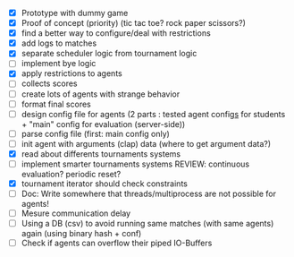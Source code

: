 - [x] Prototype with dummy game
- [x] Proof of concept (priority) (tic tac toe? rock paper scissors?)
- [x] find a better way to configure/deal with restrictions
- [x] add logs to matches
- [x] separate scheduler logic from tournament logic
- [ ] implement bye logic
- [x] apply restrictions to agents
- [ ] collects scores
- [ ] create lots of agents with strange behavior
- [ ] format final scores
- [ ] design config file for agents (2 parts : tested agent config<u>s</u> for students + "main" config for evaluation (server-side))
- [ ] parse config file (first: main config only)
- [ ] init agent with arguments (clap) data (where to get argument data?)
- [x] read about differents tournaments systems
- [ ] implement smarter tournaments systems REVIEW: continuous evaluation? periodic reset?
- [x] tournament iterator should check constraints
- [ ] Doc: Write somewhere that threads/multiprocess are not possible for agents!
- [ ] Mesure communication delay
- [ ] Using a DB (csv) to avoid running same matches (with same agents) again (using binary hash + conf)
- [ ] Check if agents can overflow their piped IO-Buffers